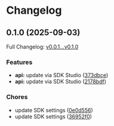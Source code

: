 # Changelog

## 0.1.0 (2025-09-03)

Full Changelog: [v0.0.1...v0.1.0](https://github.com/ElicitLabs/modal-python-sdk/compare/v0.0.1...v0.1.0)

### Features

* **api:** update via SDK Studio ([373dbce](https://github.com/ElicitLabs/modal-python-sdk/commit/373dbceed8aa5cde59951b759c737f31c34ab81c))
* **api:** update via SDK Studio ([2178bdf](https://github.com/ElicitLabs/modal-python-sdk/commit/2178bdff85ce23510c4fbaf1bb1475eeae293d0d))


### Chores

* update SDK settings ([0e0d556](https://github.com/ElicitLabs/modal-python-sdk/commit/0e0d556f761aa830ed1008eafe5789dafc5dab80))
* update SDK settings ([36952f0](https://github.com/ElicitLabs/modal-python-sdk/commit/36952f0edb8bda863589bb4c126d1217d36a91d1))
